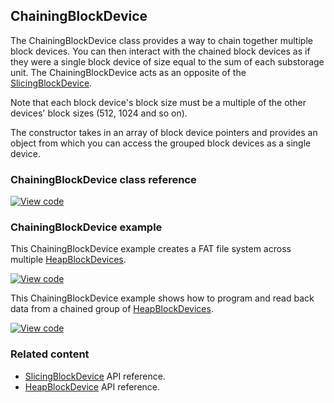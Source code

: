 ## ChainingBlockDevice

The ChainingBlockDevice class provides a way to chain together multiple block devices. You can then interact with the chained block devices as if they were a single block device of size equal to the sum of each substorage unit. The ChainingBlockDevice acts as an opposite of the [SlicingBlockDevice](/docs/v5.8/reference/slicingblockdevice.html).

Note that each block device's block size must be a multiple of the other devices' block sizes (512, 1024 and so on).

The constructor takes in an array of block device pointers and provides an object from which you can access the grouped block devices as a single device.

### ChainingBlockDevice class reference

[![View code](https://www.mbed.com/embed/?type=library)](http://os.mbed.com/docs/v5.8/mbed-os-api-doxy/class_chaining_block_device.html)

### ChainingBlockDevice example

This ChainingBlockDevice example creates a FAT file system across multiple [HeapBlockDevices](/docs/v5.8/reference/heapblockdevice.html).

[![View code](https://www.mbed.com/embed/?url=https://os.mbed.com/teams/mbed_example/code/ChainingBlockDevice_ex_1/)](https://os.mbed.com/teams/mbed_example/code/ChainingBlockDevice_ex_1/file/8ad9777787ba/main.cpp)

This ChainingBlockDevice example shows how to program and read back data from a chained group of [HeapBlockDevices](/docs/v5.8/reference/heapblockdevice.html).

[![View code](https://www.mbed.com/embed/?url=https://os.mbed.com/teams/mbed_example/code/ChainingBlockDevice_ex_2/)](https://os.mbed.com/teams/mbed_example/code/ChainingBlockDevice_ex_2/file/70419b9d778a/main.cpp)

### Related content

- [SlicingBlockDevice](/docs/v5.8/reference/slicingblockdevice.html) API reference.
- [HeapBlockDevice](/docs/v5.8/reference/heapblockdevice.html) API reference.
